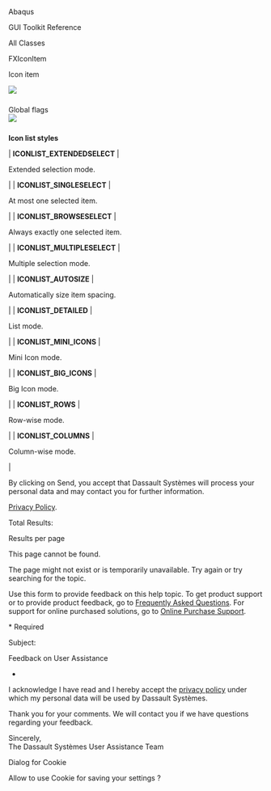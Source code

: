 Abaqus

GUI Toolkit Reference

All Classes

FXIconItem

Icon item

![](https://help.3ds.com/2023/English/DSSIMULIA_Established/SIMACAERefImages/gui-fxiconitem.png)

###   
Global flags  
![](https://help.3ds.com/2023/English/DSSIMULIA_Established/IconsReference/butix_top_wline.png)

### 

**Icon list styles**

| **ICONLIST_EXTENDEDSELECT** | 

Extended selection mode.

 |
| **ICONLIST_SINGLESELECT** | 

At most one selected item.

 |
| **ICONLIST_BROWSESELECT** | 

Always exactly one selected item.

 |
| **ICONLIST_MULTIPLESELECT** | 

Multiple selection mode.

 |
| **ICONLIST_AUTOSIZE** | 

Automatically size item spacing.

 |
| **ICONLIST_DETAILED** | 

List mode.

 |
| **ICONLIST\_MINI\_ICONS** | 

Mini Icon mode.

 |
| **ICONLIST\_BIG\_ICONS** | 

Big Icon mode.

 |
| **ICONLIST_ROWS** | 

Row-wise mode.

 |
| **ICONLIST_COLUMNS** | 

Column-wise mode.

 |

By clicking on Send, you accept that Dassault Systèmes will process your personal data and may contact you for further information.

[Privacy Policy](https://www.3ds.com/privacy-policy).

Total Results:

Results per page

This page cannot be found.

The page might not exist or is temporarily unavailable. Try again or try searching for the topic.

Use this form to provide feedback on this help topic. To get product support or to provide product feedback, go to [Frequently Asked Questions](https://3ds.one/PO). For support for online purchased solutions, go to [Online Purchase Support](https://3ds.one/Q8).

\* Required

Subject:

Feedback on User Assistance

*

I acknowledge I have read and I hereby accept the [privacy policy](https://www.3ds.com/privacy-policy) under which my personal data will be used by Dassault Systèmes.

Thank you for your comments. We will contact you if we have questions regarding your feedback.

Sincerely,  
The Dassault Systèmes User Assistance Team

Dialog for Cookie

Allow to use Cookie for saving your settings ?